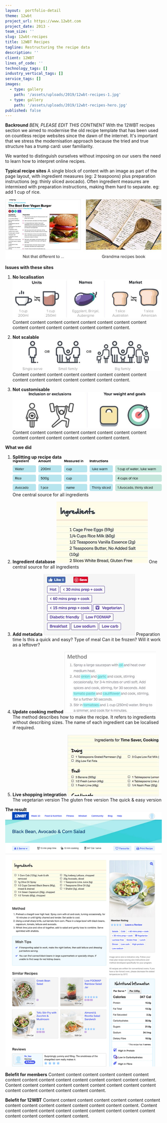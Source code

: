 ```yaml
---
layout:  portfolio-detail
theme: 12wbt
project_url: https://www.12wbt.com
project_date: 2013 -
team_size: ''
slug: 12wbt-recipes
title: 12WBT Recipes
tagline: Restructuring the recipe data
description: ''
client: 12WBT
lines_of_code: ''
technology_tags: []
industry_vertical_tags: []
service_tags: []
images:
  - type: gallery
    path: '/assets/uploads/2019/12wbt-recipes-1.jpg'
  - type: gallery
    path: '/assets/uploads/2019/12wbt-recipes-hero.jpg'
published: false
---
```


**Backround**
_BEN, PLEASE EDIT THIS CONTNENT_
With the 12WBT recipes section we aimed to modernise the old recipe template that has been used on countless recipe websites since the dawn of the internet. It's important that we stress the modernisation approach because the tried and true structure has a trump card: user familiarity.

We wanted to distinguish ourselves without imposing on our users the need to learn how to interpret online recipes.

**Typical recipe sites**
A single block of content with an image as part of the page layout, with ingredient measures (eg: 2 teaspoons) plus preparation instructions (eg: thinly sliced avocado). Often ingredient measures are intermixed with preparation instructions, making them hard to separate. eg: add 1 cup of rice.

![](/assets/uploads/2019/12wbt-recipes-img-1.jpg)

**Issues with these sites**

1. **No localisation**
   ![](/assets/uploads/2019/12wbt-recipes-img-2.jpg)
   Content content content content content content content content content content content content content content content.

2. **Not scalable**
   ![](/assets/uploads/2019/12wbt-recipes-img-3.jpg)
   Content content content content content content content content content content content content content content content.

3. **Not customisable**
   ![](/assets/uploads/2019/12wbt-recipes-img-4.jpg)
   Content content content content content content content content content content content content content content content.

**What we did**

1. **Splitting up recipe data**
   ![](/assets/uploads/2019/database.png)
   One central source for all ingredients

2. **Ingredient database**
   ![](/assets/uploads/2019/12wbt-recipes-img-5.jpg)
   One central source for all ingredients

3. **Add metadata**
   ![](/assets/uploads/2019/12wbt-recipes-img-6.jpg)
   Preparation time
   Is this a quick and easy?
   Type of meal
   Can it be frozen?
   Will it work as a leftover?

4. **Update cooking method**
   ![](/assets/uploads/2019/12wbt-recipes-img-7.jpg)
   The method describes how to make the recipe. It refers to ingredients without describing sizes. The name of each ingredient can be localised if required.

5. **Live shopping integration**
   ![](/assets/uploads/2019/12wbt-recipes-img-8.jpg)
   The vegetarian version
   The gluten free version
   The quick & easy version

**The result**
![](/assets/uploads/2019/12wbt-recipes-hero.jpg)

**Belefit for members**
Content content content content content content content content content content content content content content content.
Content content content content content content content content content content content content content content content.

**Belefit for 12WBT**
Content content content content content content content content content content content content content content content.
Content content content content content content content content content content content content content content content.
